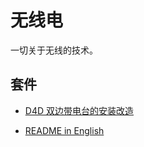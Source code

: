 # 无线电
一切关于无线的技术。
## 套件
- [D4D 双边带电台的安装改造](https://github.com/va3sfa/radio/blob/D4D/articles/D4D.md)

- [README in English](https://github.com/va3sfa/radio/blob/D4D/README-ENGLISH.md)
